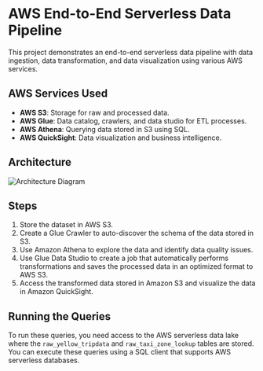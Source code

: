 # AWS End-to-End Serverless Data Pipeline

This project demonstrates an end-to-end serverless data pipeline with data ingestion, data transformation, and data visualization using various AWS services.

## AWS Services Used

- **AWS S3**: Storage for raw and processed data.
- **AWS Glue**: Data catalog, crawlers, and data studio for ETL processes.
- **AWS Athena**: Querying data stored in S3 using SQL.
- **AWS QuickSight**: Data visualization and business intelligence.

## Architecture

![Architecture Diagram](/Users/geethareddy/Desktop/Architecture%20Diagram.png)

## Steps

1. Store the dataset in AWS S3.
2. Create a Glue Crawler to auto-discover the schema of the data stored in S3.
3. Use Amazon Athena to explore the data and identify data quality issues.
4. Use Glue Data Studio to create a job that automatically performs transformations and saves the processed data in an optimized format to AWS S3.
5. Access the transformed data stored in Amazon S3 and visualize the data in Amazon QuickSight.

## Running the Queries

To run these queries, you need access to the AWS serverless data lake where the `raw_yellow_tripdata` and `raw_taxi_zone_lookup` tables are stored. You can execute these queries using a SQL client that supports AWS serverless databases.